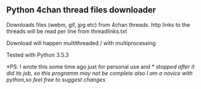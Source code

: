 Python 4chan thread files downloader
---------------------------------------

Downloads files (webm, gif, jpg etc) from 4chan threads.
http links to the threads will be read per line from threadlinks.txt

Download will happen multithreaded / with multiprocessing

Tested with Python 3.5.3

*PS: I wrote this some time ago just for personal use and *
*stopped after it did its job, so this programm may not be complete*
*also I am a novice with python,so feel free to suggest changes*